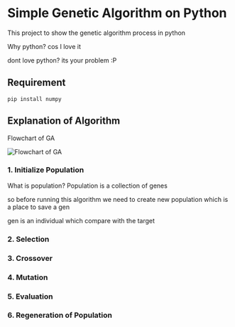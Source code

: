 # Simple Genetic Algorithm on Python
This project to show the genetic algorithm process in python

Why python? cos I love it

dont love python? its your problem :P

## Requirement
```
pip install numpy
```

## Explanation of Algorithm
Flowchart of GA

![Flowchart of GA](https://cdn-images-1.medium.com/max/1600/1*HP8JVxlJtOv14rGLJfXEzA.png)

### 1. Initialize Population
What is population? Population is a collection of genes

so before running this algorithm we need to create new population which is a place to save a gen

gen is an individual which compare with the target



### 2. Selection

### 3. Crossover

### 4. Mutation

### 5. Evaluation

### 6. Regeneration of Population
